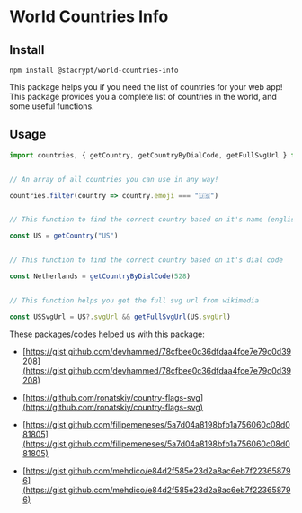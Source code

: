 # World Countries Info

## Install

```shell
npm install @stacrypt/world-countries-info
```

This package helps you if you need the list of countries for your web app! This package provides you a complete list of countries in the world, and some useful functions.

## Usage
```typescript
import countries, { getCountry, getCountryByDialCode, getFullSvgUrl } from 'world-countries-info'


// An array of all countries you can use in any way!

countries.filter(country => country.emoji === "🇺🇸")


// This function to find the correct country based on it's name (english, and persian) or code (alpha2, alpha3, numeric) or even it's emoji!

const US = getCountry("US")


// This function to find the correct country based on it's dial code

const Netherlands = getCountryByDialCode(528)


// This function helps you get the full svg url from wikimedia

const USSvgUrl = US?.svgUrl && getFullSvgUrl(US.svgUrl)

```

These packages/codes helped us with this package:
* [https://gist.github.com/devhammed/78cfbee0c36dfdaa4fce7e79c0d39208](https://gist.github.com/devhammed/78cfbee0c36dfdaa4fce7e79c0d39208)

* [https://github.com/ronatskiy/country-flags-svg](https://github.com/ronatskiy/country-flags-svg)

* [https://gist.github.com/filipemeneses/5a7d04a8198bfb1a756060c08d081805](https://gist.github.com/filipemeneses/5a7d04a8198bfb1a756060c08d081805)

* [https://gist.github.com/mehdico/e84d2f585e23d2a8ac6eb7f223658796](https://gist.github.com/mehdico/e84d2f585e23d2a8ac6eb7f223658796)
